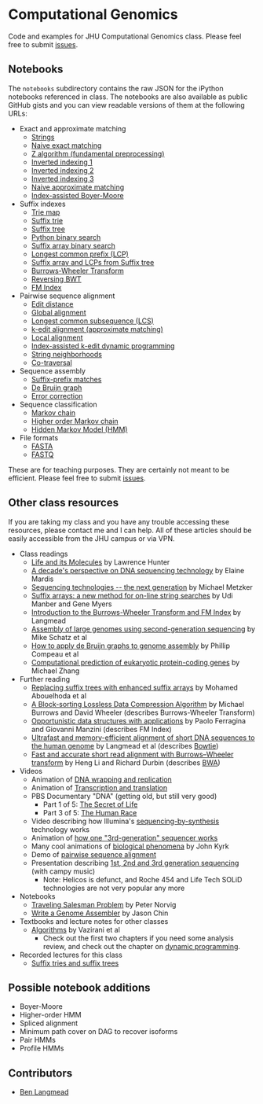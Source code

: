 Computational Genomics
======================

Code and examples for JHU Computational Genomics class.  Please feel free to submit [issues].

[issues]: https://github.com/BenLangmead/comp-genomics-class/issues

Notebooks
---------

The `notebooks` subdirectory contains the raw JSON for the iPython notebooks referenced in class.  The notebooks are also available as public GitHub gists and you can view readable versions of them at the following URLs:

* Exact and approximate matching
    * [Strings](http://nbviewer.ipython.org/6512698)
    * [Naive exact matching](http://nbviewer.ipython.org/8258880)
    * [Z algorithm (fundamental preprocessing)](http://nbviewer.ipython.org/7473392)
    * [Inverted indexing 1](http://nbviewer.ipython.org/6582444)
    * [Inverted indexing 2](http://nbviewer.ipython.org/6584538)
    * [Inverted indexing 3](http://nbviewer.ipython.org/6582836)
    * [Naive approximate matching](http://nbviewer.ipython.org/6603391)
    * [Index-assisted Boyer-Moore](http://nbviewer.ipython.org/6603340)
* Suffix indexes
    * [Trie map](http://nbviewer.ipython.org/6603619)
    * [Suffix trie](http://nbviewer.ipython.org/6603756)
    * [Suffix tree](http://nbviewer.ipython.org/6665861)
    * [Python binary search](http://nbviewer.ipython.org/6603756)
    * [Suffix array binary search](http://nbviewer.ipython.org/6765182)
    * [Longest common prefix (LCP)](http://nbviewer.ipython.org/6783863)
    * [Suffix array and LCPs from Suffix tree](http://nbviewer.ipython.org/6796858)
    * [Burrows-Wheeler Transform](http://nbviewer.ipython.org/6798379)
    * [Reversing BWT](http://nbviewer.ipython.org/6860491)
    * [FM Index](http://nbviewer.ipython.org/7437031)
* Pairwise sequence alignment
    * [Edit distance](http://nbviewer.ipython.org/6894694)
    * [Global alignment](http://nbviewer.ipython.org/6895625)
    * [Longest common subsequence (LCS)](http://nbviewer.ipython.org/7452174)
    * [k-edit alignment (approximate matching)](http://nbviewer.ipython.org/7452696)
    * [Local alignment](http://nbviewer.ipython.org/6994170)
    * [Index-assisted k-edit dynamic programming](http://nbviewer.ipython.org/7011945)
    * [String neighborhoods](http://nbviewer.ipython.org/7012233)
    * [Co-traversal](http://nbviewer.ipython.org/7438200)
* Sequence assembly
    * [Suffix-prefix matches](http://nbviewer.ipython.org/7089885)
    * [De Bruijn graph](http://nbviewer.ipython.org/7237207)
    * [Error correction](http://nbviewer.ipython.org/7339417)
* Sequence classification
    * [Markov chain](http://nbviewer.ipython.org/7413873)
    * [Higher order Markov chain](http://nbviewer.ipython.org/7468937)
    * [Hidden Markov Model (HMM)](http://nbviewer.ipython.org/7460513)
* File formats
    * [FASTA](http://nbviewer.ipython.org/gist/BenLangmead/8307011)
    * [FASTQ](http://nbviewer.ipython.org/gist/BenLangmead/8376306)

These are for teaching purposes.  They are certainly not meant to be efficient.  Please feel free to submit [issues].

Other class resources
---------------------

If you are taking my class and you have any trouble accessing these resources, please contact me and I can help.  All of these articles should be easily accessible from the JHU campus or via VPN.

* Class readings
    * [Life and its Molecules](http://www.aaai.org/ojs/index.php/aimagazine/article/view/1744) by Lawrence Hunter
    * [A decade's perspective on DNA sequencing technology](http://www.nature.com/nature/journal/v470/n7333/full/nature09796.html) by Elaine Mardis
    * [Sequencing technologies -- the next generation](http://www.nature.com/nrg/journal/v11/n1/full/nrg2626.html) by Michael Metzker
    * [Suffix arrays: a new method for on-line string searches](http://dl.acm.org/citation.cfm?id=320218) by Udi Manber and Gene Myers
    * [Introduction to the Burrows-Wheeler Transform and FM Index](http://www.cs.jhu.edu/~langmea/resources/bwt_fm.pdf) by Langmead
    * [Assembly of large genomes using second-generation sequencing](http://genome.cshlp.org/content/20/9/1165.long) by Mike Schatz et al
    * [How to apply de Bruijn graphs to genome assembly](http://www.nature.com/nbt/journal/v29/n11/full/nbt.2023.html) by Phillip Compeau et al
    * [Computational prediction of eukaryotic protein-coding genes](http://www.nature.com/nrg/journal/v3/n9/execsumm/nrg890.html) by Michael Zhang
* Further reading
    * [Replacing suffix trees with enhanced suffix arrays](http://www.sciencedirect.com/science/article/pii/S1570866703000650) by Mohamed Abouelhoda et al
    * [A Block-sorting Lossless Data Compression Algorithm](http://www.cs.jhu.edu/~langmea/resources/burrows_wheeler.pdf) by Michael Burrows and David Wheeler (describes Burrows-Wheeler Transform)
    * [Opportunistic data structures with applications](http://ieeexplore.ieee.org/xpl/login.jsp?tp=&arnumber=892127) by Paolo Ferragina and Giovanni Manzini (describes FM Index)
    * [Ultrafast and memory-efficient alignment of short DNA sequences to the human genome](http://www.cs.jhu.edu/~langmea/resources/bowtie.pdf) by Langmead et al (describes [Bowtie])
    * [Fast and accurate short read alignment with Burrows–Wheeler transform](http://bioinformatics.oxfordjournals.org/content/25/14/1754.long) by Heng Li and Richard Durbin (describes [BWA])
* Videos
    * Animation of [DNA wrapping and replication](http://www.youtube.com/watch?v=bW5JnYZImJA)
    * Animation of [Transcription and translation](http://www.youtube.com/watch?v=41_Ne5mS2ls)
    * PBS Documentary "DNA" (getting old, but still very good)
        * Part 1 of 5: [The Secret of Life](http://www.youtube.com/watch?v=d7ET4bbkTm0)
        * Part 3 of 5: [The Human Race](http://www.youtube.com/watch?v=kpoziqXldJM)
    * Video describing how Illumina's [sequencing-by-synthesis](http://www.youtube.com/watch?v=l99aKKHcxC4) technology works
    * Animation of [how one "3rd-generation" sequencer works](http://www.youtube.com/watch?v=NHCJ8PtYCFc)
    * Many cool animations of [biological phenomena](http://www.johnkyrk.com/) by John Kyrk
    * Demo of [pairwise sequence alignment](http://www.cs.umd.edu/class/fall2011/cmsc423/demos/align.html)
    * Presentation describing [1st, 2nd and 3rd generation sequencing](http://www.youtube.com/watch?v=_ApDinCBt8g) (with campy music)
        * Note: Helicos is defunct, and Roche 454 and Life Tech SOLiD technologies are not very popular any more
* Notebooks
    * [Traveling Salesman Problem](http://nbviewer.ipython.org/url/norvig.com/ipython/TSPv3.ipynb) by Peter Norvig
    * [Write a Genome Assembler](http://nbviewer.ipython.org/urls/raw.github.com/cschin/Write_A_Genome_Assembler_With_IPython/master/Write_An_Assembler.ipynb) by Jason Chin
* Textbooks and lecture notes for other classes
    * [Algorithms](http://www.cs.berkeley.edu/~vazirani/algorithms/) by Vazirani et al
        * Check out the first two chapters if you need some analysis review, and check out the chapter on [dynamic programming](http://www.cs.berkeley.edu/~vazirani/algorithms/chap6.pdf).
* Recorded lectures for this class
    * [Suffix tries and suffix trees](http://www.youtube.com/watch?v=hLsrPsFHPcQ)

[Bowtie]: http://bowtie-bio.sourceforge.net/index.shtml
[BWA]: http://bio-bwa.sourceforge.net

Possible notebook additions
---------------------------

* Boyer-Moore
* Higher-order HMM
* Spliced alignment
* Minimum path cover on DAG to recover isoforms
* Pair HMMs
* Profile HMMs

Contributors
------------

* [Ben Langmead]

[Ben Langmead]: http://www.cs.jhu.edu/~langmea/index.shtml
